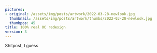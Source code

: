 ```yaml
---
pictures:
- original: /assets/img/posts/artwork/2022-03-28-newlook.jpg
  thumbnail: /assets/img/posts/artwork/thumbs/2022-03-28-newlook.jpg
  thumbpos: 45
title: 100% real OC redesign
version: 3
---
```

Shitpost, I guess.
